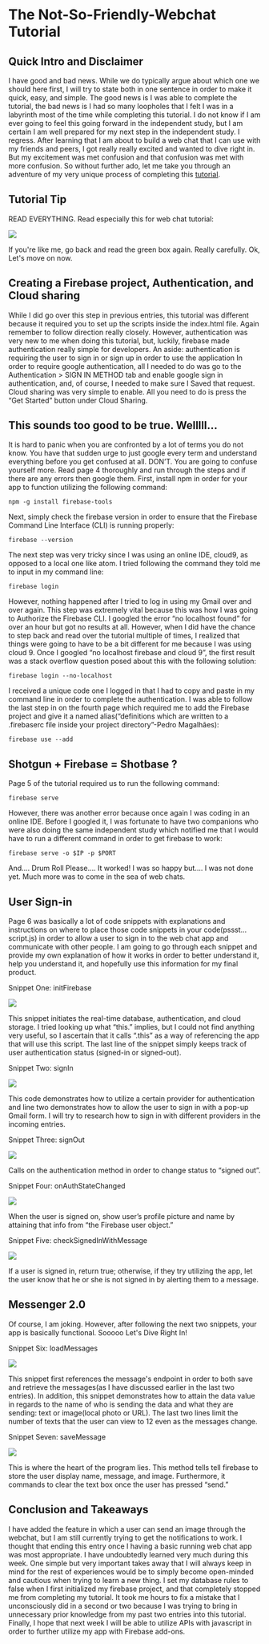 # The Not-So-Friendly-Webchat Tutorial

## Quick Intro and Disclaimer 
I have good and bad news. While we do typically argue about which one we should here first, I will try to state both in one sentence in order to make it quick, easy, and simple. The good news is I was able to complete the tutorial, the bad news is I had so many loopholes that I felt I was in a labyrinth most of the time while completing this tutorial. I do not know if I am ever going to feel this going forward in the independent study, but I am certain I am well prepared for my next step in the independent study. I regress. After learning that I am about to build a web chat that I can use with my friends and peers, I got really really excited and wanted to dive right in. But my excitement was met confusion and that confusion was met with more confusion. So without further ado, let me take you through an adventure of my very unique process of completing this [tutorial](https://codelabs.developers.google.com/codelabs/firebase-web/#0).
## Tutorial Tip
READ EVERYTHING. Read especially this for web chat tutorial:

<img src="../images/tutorial1.JPG"/>

If you're like me, go back and read the green box again. Really carefully. Ok, Let's move on now.

## Creating a Firebase project, Authentication, and Cloud sharing 
While I did go over this step in previous entries, this tutorial was different because it required you to set up the scripts inside the index.html file. Again remember to follow direction really closely. However, authentication was very new to me when doing this tutorial, but, luckily,  firebase made authentication really simple for developers. 
An aside: authentication is requiring the user to sign in or sign up in order to use the application
In order to require google authentication, all I needed to do was go to the Authentication > SIGN IN METHOD tab and enable google sign in authentication, and, of course, I needed to make sure I Saved that request. Cloud sharing was very simple to enable. All you need to do is press the “Get Started” button under Cloud Sharing. 

## This sounds too good to be true. Welllll…
It is hard to panic when you are confronted by a lot of terms you do not know. You have that sudden urge to just google every term and understand everything before you get confused at all. DON’T. You are going to confuse yourself more. Read page 4 thoroughly and run through the steps and if there are any errors then google them. First, install npm in order for your app to function utilizing the following command: 
```commandline
npm -g install firebase-tools
```
Next, simply check the firebase version in order to  ensure that the Firebase Command Line Interface (CLI) is running properly:
```commandline
firebase --version
```
The next step was very tricky since I was using an online IDE, cloud9, as opposed to a local one like atom. I tried following the command they told me to input in my command line: 
```commandline
firebase login
```
However, nothing happened after I tried to log in using my Gmail over and over again. This step was extremely vital because this was how I was going to Authorize the Firebase CLI. I googled the error “no localhost found” for over an hour but got no results at all. However, when I did have the chance to step back and read over the tutorial multiple of times, I realized that things were going to have to be a bit different for me because I was using cloud 9. Once I googled “no localhost firebase and cloud 9”, the first result was a stack overflow question posed about this with the following solution: 
```commandline
firebase login --no-localhost
```
I received a unique code one I logged in that I had to copy and paste in my command line in order to complete the authentication.
I was able to follow the last step in on the fourth page which required me to add the Firebase project and give it a named alias(“definitions which are written to a .firebaserc file inside your project directory”-Pedro Magalhães):
```commandline
firebase use --add
```
## Shotgun + Firebase = Shotbase ?
Page 5 of the tutorial required us to run the following command: 
```commandline
firebase serve
```
However, there was another error because once again I was coding in an online IDE. Before I googled it, I was fortunate to have two companions who were also doing the same independent study which notified me that I would have to run a different command in order to get firebase to work:  
```commandline
firebase serve -o $IP -p $PORT
```
And…. Drum Roll Please…. It worked!
I was so happy but…. I was not done yet. Much more was to come in the sea of web chats.

## User Sign-in
Page 6 was basically a lot of code snippets with explanations and instructions on where to place those code snippets in your code(pssst… script.js) in order to allow a user to sign in to the web chat app and communicate with other people. I am going to go through each snippet and provide my own explanation of how it works in order to better understand it, help you understand it, and hopefully use this information for my final product. 

Snippet One: initFirebase

<img src="../images/snip1.JPG"/>

This snippet initiates the real-time database, authentication, and cloud storage. I tried looking up what “this.” implies, but I could not find anything very useful, so I ascertain that it calls “.this” as a way of referencing the app that will use this script. The last line of the snippet simply keeps track of user authentication status (signed-in or signed-out).

Snippet Two: signIn

<img src="../images/snip2.JPG"/>

This code demonstrates how to utilize a certain provider for authentication and line two demonstrates how to allow the user to sign in with a pop-up Gmail form. I will try to research how to sign in with different providers in the incoming entries.  

Snippet Three: signOut

<img src="../images/snip3.JPG"/>

Calls on the authentication method in order to change status to “signed out”.

Snippet Four: onAuthStateChanged

<img src="../images/snip4.JPG"/>

When the user is signed on, show user’s profile picture and name by attaining that info from “the Firebase user object.”

Snippet Five: checkSignedInWithMessage

<img src="../images/snip5.JPG"/>

If a user is signed in, return true; otherwise, if they try utilizing the app, let the user know that he or she is not signed in by alerting them to a message.

## Messenger 2.0
Of course, I am joking. However, after following the next two snippets, your app is basically functional. Sooooo Let's Dive Right In!

Snippet Six: loadMessages

<img src="../images/snip6.JPG"/>

This snippet first references the message's endpoint in order to both save and retrieve the messages(as I have discussed earlier in the last two entries). In addition, this snippet demonstrates how to attain the data value in regards to the name of who is sending the data and what they are sending: text or image(local photo or URL). The last two lines limit the number of texts that the user can view to 12 even as the messages change.

Snippet Seven: saveMessage

<img src="../images/snip7.JPG"/>

This is where the heart of the program lies. This method tells tell firebase to store the user display name, message, and image. Furthermore, it commands to clear the text box once the user has pressed “send.”

## Conclusion and Takeaways
I have added the feature in which a user can send an image through the webchat, but I am still currently trying to get the notifications to work. I thought that ending this entry once I having a basic running web chat app was most appropriate. I have undoubtedly learned very much during this week. One simple but very important takes away that I will always keep in mind for the rest of experiences would be to simply become open-minded and cautious when trying to learn a new thing. I set my database rules to false when I first initialized my firebase project, and that completely stopped me from completing my tutorial. It took me hours to fix a mistake that I unconsciously did in a second or two because I was trying to bring in unnecessary prior knowledge from my past two entries into this tutorial.  Finally, I hope that next week I will be able to utilize APIs with javascript in order to further utilize my app with Firebase add-ons.   